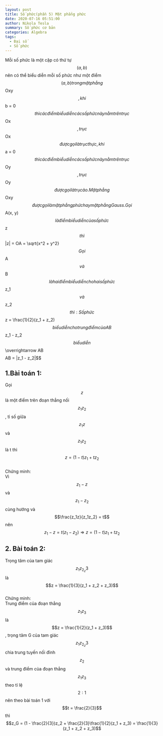 ```yaml
---
layout: post
title: Số phức(phần 5) Mặt phẳng phức
date: 2020-07-16 05:51:00
author: Nikola Tesla
summary: Số phức cơ bản
categories: Algebra
tags: 
  - Đại số
  - Số phức
---
```


Mỗi số phức là một cặp có thứ tự $$(a, b)$$ nên có thể biểu diễn mỗi số phức như một điểm $$(a, b) trong mặt phẳng $$Oxy$$, khi $$b = 0$$ thì các điểm biểu diễn các số phức này
nằm trên trục $$Ox$$, trục $$Ox$$ được gọi là trục thực, khi $$a = 0$$ thì các điểm biểu diễn các số phức này nằm trên trục $$Oy$$, trục $$Oy$$ được gọi là trục ảo. Mặt phẳng
$$Oxy$$ được gọi là mặt phẳng phức hay mặt phẳng Gauss.    
Gọi $$A(x, y)$$ là điểm biểu diễn của số phức $$z$$ thì $$|z| = OA = \sqrt{x^2 + y^2}$$  
Gọi $$A$$ và $$B$$ là hai điểm biểu diễn cho hai số phức $$z_1$$ và $$z_2$$ thì:  
Số phức $$z = \frac{1}{2}(z_1 + z_2)$$ biểu diễn cho trung điểm của AB  
$$z_1 - z_2$$ biểu diễn $$\overrightarrow AB$$  
$$AB = |z_1 - z_2|$$  
## 1.Bài toán 1:  
Gọi $$z$$ là một điểm trên đoạn thẳng nối $$z_1z_2$$, tỉ số giữa $$z_1z$$ và $$z_1z_2$$ là t thì $$z = (1 - t)z_1 + tz_2$$  
Chứng minh:  
Vì $$z_1  - z$$ và $$z_1 - z_2$$ cùng hướng và $$\frac{z_1z}{z_1z_2} = t$$ nên $$z_1  - z = t(z_1 - z_2) \Rightarrow z = (1 - t)z_1 + tz_2$$  
## 2. Bài toán 2:
Trọng tâm của tam giác $$z_1z_2_z3$$ là $$z = \frac{1}{3}(z_1 + z_2 + z_3)$$  
Chứng minh:  
Trung điểm của đoạn thẳng $$z_1z_3$$ là $$z = \frac{1}{2}(z_1 + z_3)$$, trọng tâm G của tam giác $$z_1z_2_z3$$ chia trung tuyến nối đỉnh
$$z_2$$ và trung điểm của đoạn thẳng $$z_1z_3$$ theo tỉ lệ $$2:1$$ nên theo bài toán 1 với $$t = \frac{2}{3}$$ thì
$$z_G = (1 - \frac{2}{3})z_2 + \frac{2}{3}\frac{1}{2}(z_1 + z_3) = \frac{1}{3}(z_1 + z_2 + z_3)$$  
